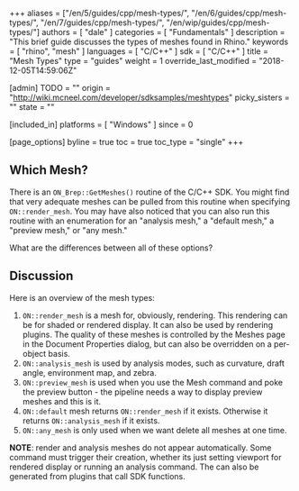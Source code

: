+++
aliases = ["/en/5/guides/cpp/mesh-types/", "/en/6/guides/cpp/mesh-types/", "/en/7/guides/cpp/mesh-types/", "/en/wip/guides/cpp/mesh-types/"]
authors = [ "dale" ]
categories = [ "Fundamentals" ]
description = "This brief guide discusses the types of meshes found in Rhino."
keywords = [ "rhino", "mesh" ]
languages = [ "C/C++" ]
sdk = [ "C/C++" ]
title = "Mesh Types"
type = "guides"
weight = 1
override_last_modified = "2018-12-05T14:59:06Z"

[admin]
TODO = ""
origin = "http://wiki.mcneel.com/developer/sdksamples/meshtypes"
picky_sisters = ""
state = ""

[included_in]
platforms = [ "Windows" ]
since = 0

[page_options]
byline = true
toc = true
toc_type = "single"
+++

 
## Which Mesh?

There is an `ON_Brep::GetMeshes()` routine of the C/C++ SDK.  You might find that very adequate meshes can be pulled from this routine when specifying `ON::render_mesh`.  You may have also noticed that you can also run this routine with an enumeration for an "analysis mesh," a "default mesh," a "preview mesh," or "any mesh."

What are the differences between all of these options?

## Discussion

Here is an overview of the mesh types:

1. `ON::render_mesh` is a mesh for, obviously, rendering.  This rendering can be for shaded or rendered display. It can also be used by rendering plugins.  The quality of these meshes is controlled by the Meshes page in the Document Properties dialog, but can also be overridden on a per-object basis.
1. `ON::analysis_mesh` is used by analysis modes, such as curvature, draft angle, environment map, and zebra.
1. `ON::preview_mesh` is used when you use the Mesh command and poke the preview button - the pipeline needs a way to display preview meshes and this is it.
1. `ON::default` mesh returns `ON::render_mesh` if it exists.  Otherwise it returns `ON::analysis_mesh` if it exists.
1. `ON::any_mesh` is only used when we want delete all meshes at one time.

**NOTE**: render and analysis meshes do not appear automatically.  Some command must trigger their creation, whether its just setting viewport for rendered display or running an analysis command.  The can also be generated from plugins that call SDK functions.
